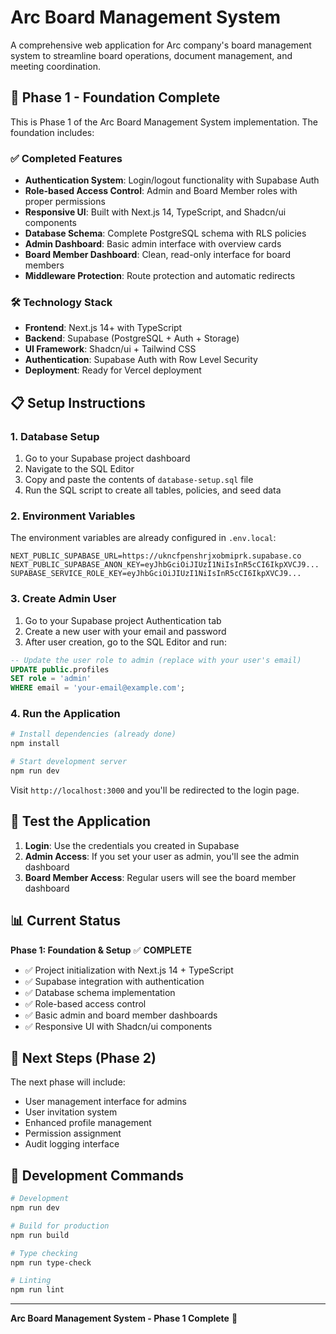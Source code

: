 # Arc Board Management System

A comprehensive web application for Arc company's board management system to streamline board operations, document management, and meeting coordination.

## 🚀 Phase 1 - Foundation Complete

This is Phase 1 of the Arc Board Management System implementation. The foundation includes:

### ✅ Completed Features

- **Authentication System**: Login/logout functionality with Supabase Auth
- **Role-based Access Control**: Admin and Board Member roles with proper permissions
- **Responsive UI**: Built with Next.js 14, TypeScript, and Shadcn/ui components
- **Database Schema**: Complete PostgreSQL schema with RLS policies
- **Admin Dashboard**: Basic admin interface with overview cards
- **Board Member Dashboard**: Clean, read-only interface for board members
- **Middleware Protection**: Route protection and automatic redirects

### 🛠 Technology Stack

- **Frontend**: Next.js 14+ with TypeScript
- **Backend**: Supabase (PostgreSQL + Auth + Storage)
- **UI Framework**: Shadcn/ui + Tailwind CSS
- **Authentication**: Supabase Auth with Row Level Security
- **Deployment**: Ready for Vercel deployment

## 📋 Setup Instructions

### 1. Database Setup

1. Go to your Supabase project dashboard
2. Navigate to the SQL Editor
3. Copy and paste the contents of `database-setup.sql` file
4. Run the SQL script to create all tables, policies, and seed data

### 2. Environment Variables

The environment variables are already configured in `.env.local`:

```env
NEXT_PUBLIC_SUPABASE_URL=https://ukncfpenshrjxobmiprk.supabase.co
NEXT_PUBLIC_SUPABASE_ANON_KEY=eyJhbGciOiJIUzI1NiIsInR5cCI6IkpXVCJ9...
SUPABASE_SERVICE_ROLE_KEY=eyJhbGciOiJIUzI1NiIsInR5cCI6IkpXVCJ9...
```

### 3. Create Admin User

1. Go to your Supabase project Authentication tab
2. Create a new user with your email and password
3. After user creation, go to the SQL Editor and run:

```sql
-- Update the user role to admin (replace with your user's email)
UPDATE public.profiles 
SET role = 'admin' 
WHERE email = 'your-email@example.com';
```

### 4. Run the Application

```bash
# Install dependencies (already done)
npm install

# Start development server
npm run dev
```

Visit `http://localhost:3000` and you'll be redirected to the login page.

## 🔐 Test the Application

1. **Login**: Use the credentials you created in Supabase
2. **Admin Access**: If you set your user as admin, you'll see the admin dashboard
3. **Board Member Access**: Regular users will see the board member dashboard

## 📊 Current Status

**Phase 1: Foundation & Setup** ✅ **COMPLETE**

- ✅ Project initialization with Next.js 14 + TypeScript
- ✅ Supabase integration with authentication
- ✅ Database schema implementation
- ✅ Role-based access control
- ✅ Basic admin and board member dashboards
- ✅ Responsive UI with Shadcn/ui components

## 🎯 Next Steps (Phase 2)

The next phase will include:

- User management interface for admins
- User invitation system
- Enhanced profile management
- Permission assignment
- Audit logging interface

## 🔧 Development Commands

```bash
# Development
npm run dev

# Build for production
npm run build

# Type checking
npm run type-check

# Linting
npm run lint
```

---

**Arc Board Management System - Phase 1 Complete** 🎉
